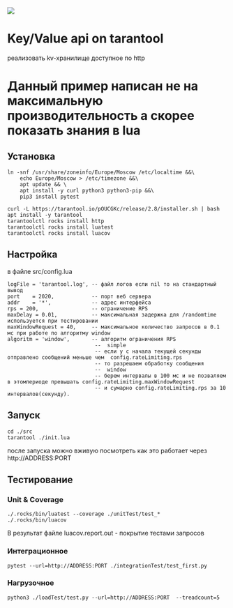 <img src=https://github.com/nikosias/tarantool_exmple/workflows/CI/badge.svg?branch-master>

# Key/Value api on tarantool

реализовать kv-хранилище доступное по http

# Данный пример написан не на максимальную производительность а скорее показать знания в lua

## Установка

    ln -snf /usr/share/zoneinfo/Europe/Moscow /etc/localtime &&\
        echo Europe/Moscow > /etc/timezone &&\
        apt update && \
        apt install -y curl python3 python3-pip &&\
        pip3 install pytest

    curl -L https://tarantool.io/pOUCGKc/release/2.8/installer.sh | bash
    apt install -y tarantool
    tarantoolctl rocks install http 
    tarantoolctl rocks install luatest
    tarantoolctl rocks install luacov

## Настройка
в файле src/config.lua

    logFile = 'tarantool.log', -- файл логов если nil то на стандартный вывод 
    port    = 2020,            -- порт веб сервера
    addr    = '*',             -- адрес интерфейса
    rps = 200,                 -- ограничение RPS
    maxDelay = 0.01,           -- максимальная задержка для /randomtime используется при тестировании
    maxWindowRequest = 40,     -- максимальное количество запросов в 0.1 мс при работе по алгоритму window
    algoritm = 'window',       -- алгоритм ограничения RPS 
                                --  simple
                                -- если у с начала текущей секунды отправлено сообщений меньше чем  config.rateLimiting.rps
                                -- то разрешаем обработку сообщения 
                                --  window
                                -- берем интервалы в 100 мс и не позваляем в этомпериоде превышать config.rateLimiting.maxWindowRequest 
                                -- и сумарно config.rateLimiting.rps за 10 интервалов(секунду).
    
    
## Запуск
    cd ./src
    tarantool ./init.lua

после запуска можно вживую посмотреть как это работает через http://ADDRESS:PORT

## Тестирование
### Unit & Coverage
    ./.rocks/bin/luatest --coverage ./unitTest/test_*
    ./.rocks/bin/luacov 

В результат  файле luacov.report.out - покрытие тестами запросов

### Интеграционное
    pytest --url=http://ADDRESS:PORT ./integrationTest/test_first.py 

### Нагрузочное
    python3 ./loadTest/test.py --url=http://ADDRESS:PORT  --treadcount=5
